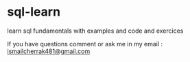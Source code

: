 # sql-learn
learn sql fundamentals with examples and code and exercices 

If you have questions comment or ask me in my email : ismailcherrak481@gmail.com
